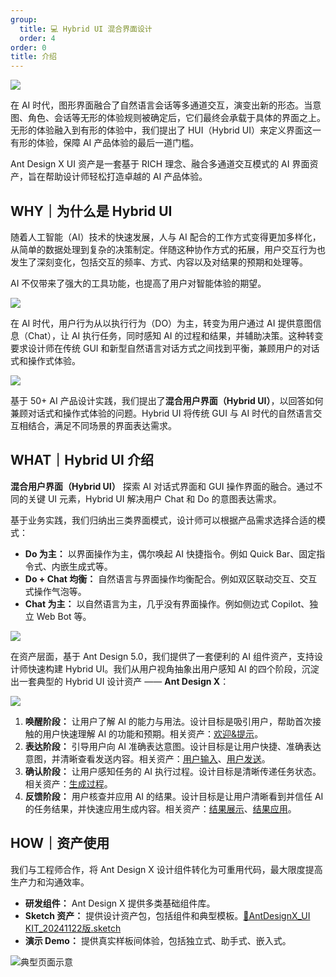 ```yaml
---
group:
  title: 💻 Hybrid UI 混合界面设计
  order: 4
order: 0
title: 介绍
---
```


![](https://mdn.alipayobjects.com/huamei_iwk9zp/afts/img/A*bybpQaS1i9kAAAAAAAAAAAAADgCCAQ/fmt.webp)

在 AI 时代，图形界面融合了自然语言会话等多通道交互，演变出新的形态。当意图、角色、会话等无形的体验规则被确定后，它们最终会承载于具体的界面之上。无形的体验融入到有形的体验中，我们提出了 HUI（Hybrid UI）来定义界面这一有形的体验，保障 AI 产品体验的最后一道门槛。

Ant Design X UI 资产是一套基于 RICH 理念、融合多通道交互模式的 AI 界面资产，旨在帮助设计师轻松打造卓越的 AI 产品体验。

## WHY｜为什么是 Hybrid UI

随着人工智能（AI）技术的快速发展，人与 AI 配合的工作方式变得更加多样化，从简单的数据处理到复杂的决策制定。伴随这种协作方式的拓展，用户交互行为也发生了深刻变化，包括交互的频率、方式、内容以及对结果的预期和处理等。

AI 不仅带来了强大的工具功能，也提高了用户对智能体验的期望。

![](https://mdn.alipayobjects.com/huamei_iwk9zp/afts/img/A*PmlSR6yuYWgAAAAAAAAAAAAADgCCAQ/fmt.webp)

在 AI 时代，用户行为从以执行行为（DO）为主，转变为用户通过 AI 提供意图信息（Chat），让 AI 执行任务，同时感知 AI 的过程和结果，并辅助决策。这种转变要求设计师在传统 GUI 和新型自然语言对话方式之间找到平衡，兼顾用户的对话式和操作式体验。

![](https://mdn.alipayobjects.com/huamei_iwk9zp/afts/img/A*UpqARobh0kYAAAAAAAAAAAAADgCCAQ/fmt.webp)

基于 50+ AI 产品设计实践，我们提出了**混合用户界面（Hybrid UI）**，以回答如何兼顾对话式和操作式体验的问题。Hybrid UI 将传统 GUI 与 AI 时代的自然语言交互相结合，满足不同场景的界面表达需求。

## WHAT｜Hybrid UI 介绍

**混合用户界面（Hybrid UI）** 探索 AI 对话式界面和 GUI 操作界面的融合。通过不同的关键 UI 元素，Hybrid UI 解决用户 Chat 和 Do 的意图表达需求。

基于业务实践，我们归纳出三类界面模式，设计师可以根据产品需求选择合适的模式：

- **Do 为主：** 以界面操作为主，偶尔唤起 AI 快捷指令。例如 Quick Bar、固定指令式、内嵌生成式等。
- **Do + Chat 均衡：** 自然语言与界面操作均衡配合。例如双区联动交互、交互式操作气泡等。
- **Chat 为主：** 以自然语言为主，几乎没有界面操作。例如侧边式 Copilot、独立 Web Bot 等。

![](https://mdn.alipayobjects.com/huamei_iwk9zp/afts/img/A*MYRbTYaUnToAAAAAAAAAAAAADgCCAQ/fmt.webp)

在资产层面，基于 Ant Design 5.0，我们提供了一套便利的 AI 组件资产，支持设计师快速构建 Hybrid UI。我们从用户视角抽象出用户感知 AI 的四个阶段，沉淀出一套典型的 Hybrid UI 设计资产 —— **Ant Design X**：

![](https://mdn.alipayobjects.com/huamei_iwk9zp/afts/img/A*uBTuR6ymZP0AAAAAAAAAAAAADgCCAQ/fmt.webp)

1. **唤醒阶段：** 让用户了解 AI 的能力与用法。设计目标是吸引用户，帮助首次接触的用户快速理解 AI 的功能和预期。相关资产：[欢迎&提示](https://www.yuque.com/ant-design/ierwgq/zc5hxe2b12mda2ad)。
2. **表达阶段：** 引导用户向 AI 准确表达意图。设计目标是让用户快捷、准确表达意图，并清晰查看发送内容。相关资产：[用户输入](https://www.yuque.com/ant-design/ierwgq/rt5szecixmed200e)、[用户发送](https://www.yuque.com/ant-design/ierwgq/hxm37nohgxg6l1gd)。
3. **确认阶段：** 让用户感知任务的 AI 执行过程。设计目标是清晰传递任务状态。相关资产：[生成过程](https://www.yuque.com/ant-design/ierwgq/me4dwuedfq0gieqy)。
4. **反馈阶段：** 用户核查并应用 AI 的结果。设计目标是让用户清晰看到并信任 AI 的任务结果，并快速应用生成内容。相关资产：[结果展示](https://www.yuque.com/ant-design/ierwgq/em1gu50owfb91c9a)、[结果应用](https://www.yuque.com/ant-design/ierwgq/nw6o7xc6gxltm4ba)。

## HOW｜资产使用

我们与工程师合作，将 Ant Design X 设计组件转化为可重用代码，最大限度提高生产力和沟通效率。

- **研发组件：** Ant Design X 提供多类基础组件库。
- **Sketch 资产：** 提供设计资产包，包括组件和典型模板。[🌟AntDesignX_UI KIT_20241122版.sketch](https://www.yuque.com/attachments/yuque/0/2024/sketch/635293/1732243563729-54cfd0a2-f767-49a6-82ea-fefe168a05ef.sketch)
- **演示 Demo：** 提供真实样板间体验，包括独立式、助手式、嵌入式。

![典型页面示意](https://mdn.alipayobjects.com/huamei_iwk9zp/afts/img/A*F_anQ55UdUoAAAAAAAAAAAAADgCCAQ/original)
